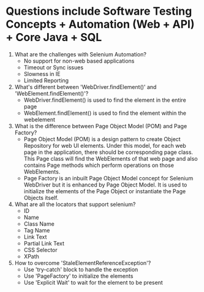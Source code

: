 # Questions include Software Testing Concepts + Automation (Web + API) + Core Java + SQL

1. What are the challenges with Selenium Automation?
   - No support for non-web based applications
   - Timeout or Sync issues
   - Slowness in IE
   - Limited Reporting
2. What's different between 'WebDriver.findElement()' and 'WebElement.findElement()'?
   - WebDriver.findElement() is used to find the element in the entire page
   - WebElement.findElement() is used to find the element within the webelement
3. What is the difference between Page Object Model (POM) and Page Factory?
   - Page Object Model (POM) is a design pattern to create Object Repository for web UI elements. Under this model, for each web page in the application, there should be corresponding page class. This Page class will find the WebElements of that web page and also contains Page methods which perform operations on those WebElements.
   - Page Factory is an inbuilt Page Object Model concept for Selenium WebDriver but it is enhanced by Page Object Model. It is used to initialize the elements of the Page Object or instantiate the Page Objects itself.
4. What are all the locators that support selenium?
   - ID
   - Name
   - Class Name
   - Tag Name
   - Link Text
   - Partial Link Text
   - CSS Selector
   - XPath
5. How to overcome 'StaleElementReferenceException'?
   - Use 'try-catch' block to handle the exception
   - Use 'PageFactory' to initialize the elements
   - Use 'Explicit Wait' to wait for the element to be present